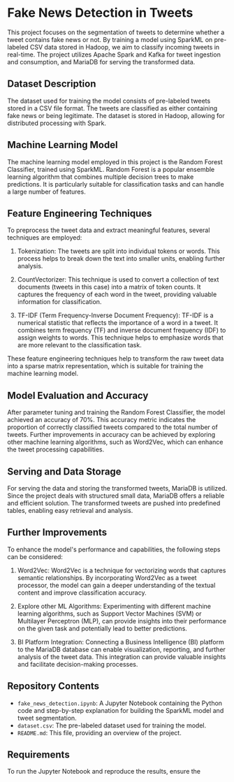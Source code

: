# Fake News Detection in Tweets

This project focuses on the segmentation of tweets to determine whether a tweet contains fake news or not. By training a model using SparkML on pre-labeled CSV data stored in Hadoop, we aim to classify incoming tweets in real-time. The project utilizes Apache Spark and Kafka for tweet ingestion and consumption, and MariaDB for serving the transformed data.

## Dataset Description

The dataset used for training the model consists of pre-labeled tweets stored in a CSV file format. The tweets are classified as either containing fake news or being legitimate. The dataset is stored in Hadoop, allowing for distributed processing with Spark.

## Machine Learning Model

The machine learning model employed in this project is the Random Forest Classifier, trained using SparkML. Random Forest is a popular ensemble learning algorithm that combines multiple decision trees to make predictions. It is particularly suitable for classification tasks and can handle a large number of features.

## Feature Engineering Techniques

To preprocess the tweet data and extract meaningful features, several techniques are employed:

1. Tokenization: The tweets are split into individual tokens or words. This process helps to break down the text into smaller units, enabling further analysis.

2. CountVectorizer: This technique is used to convert a collection of text documents (tweets in this case) into a matrix of token counts. It captures the frequency of each word in the tweet, providing valuable information for classification.

3. TF-IDF (Term Frequency-Inverse Document Frequency): TF-IDF is a numerical statistic that reflects the importance of a word in a tweet. It combines term frequency (TF) and inverse document frequency (IDF) to assign weights to words. This technique helps to emphasize words that are more relevant to the classification task.

These feature engineering techniques help to transform the raw tweet data into a sparse matrix representation, which is suitable for training the machine learning model.

## Model Evaluation and Accuracy

After parameter tuning and training the Random Forest Classifier, the model achieved an accuracy of 70%. This accuracy metric indicates the proportion of correctly classified tweets compared to the total number of tweets. Further improvements in accuracy can be achieved by exploring other machine learning algorithms, such as Word2Vec, which can enhance the tweet processing capabilities.

## Serving and Data Storage

For serving the data and storing the transformed tweets, MariaDB is utilized. Since the project deals with structured small data, MariaDB offers a reliable and efficient solution. The transformed tweets are pushed into predefined tables, enabling easy retrieval and analysis.

## Further Improvements

To enhance the model's performance and capabilities, the following steps can be considered:

1. Word2Vec: Word2Vec is a technique for vectorizing words that captures semantic relationships. By incorporating Word2Vec as a tweet processor, the model can gain a deeper understanding of the textual content and improve classification accuracy.

2. Explore other ML Algorithms: Experimenting with different machine learning algorithms, such as Support Vector Machines (SVM) or Multilayer Perceptron (MLP), can provide insights into their performance on the given task and potentially lead to better predictions.

3. BI Platform Integration: Connecting a Business Intelligence (BI) platform to the MariaDB database can enable visualization, reporting, and further analysis of the tweet data. This integration can provide valuable insights and facilitate decision-making processes.

## Repository Contents

- `fake_news_detection.ipynb`: A Jupyter Notebook containing the Python code and step-by-step explanation for building the SparkML model and tweet segmentation.
- `dataset.csv`: The pre-labeled dataset used for training the model.
- `README.md`: This file, providing an overview of the project.

## Requirements

To run the Jupyter Notebook and reproduce the results, ensure the
